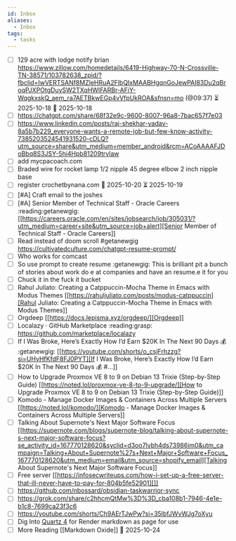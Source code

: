 ```yaml
---
id: Inbox
aliases:
  - Inbox
tags:
  - tasks
---
```

- [ ] 129 acre with lodge notify brian <https://www.zillow.com/homedetails/6419-Highway-70-N-Crossville-TN-38571/103782638_zpid/?fbclid=IwVERTSANf8MZleHRuA2FlbQIxMAABHgqnGoJewPAI83Du2qBroqPJXPOtgDuySW2TXqHWIFARBr-AFiY-WqgkxskQ_aem_ra7AETBkwEGp4vVfpUkROA&sfnsn=mo> (@09:37) ⏳ 2025-10-18 📅 2025-10-18
- [ ] <https://chatgpt.com/share/68f32e9c-9600-8007-96a8-7bac657f7e03>
- [ ] <https://www.linkedin.com/posts/raj-shekhar-yadav-8a5b7b229_everyone-wants-a-remote-job-but-few-know-activity-7385203524541931520-cDLQ?utm_source=share&utm_medium=member_android&rcm=ACoAAAAFJDoBbq8S3JSY-5hi4Hpb81209trvlaw>
- [ ] add mycpacoach.com
- [ ] Braded wire for rocket lamp 1/2 nipple 45 degree elbow 2 inch nipple  base
- [ ] register crochetbynana.com  📅 2025-10-20 ⏳ 2025-10-19
- [ ] [#A] Craft email to the joshes
- [ ] [#A] Senior Member of Technical Staff - Oracle Careers :reading:getanewgig: [[https://careers.oracle.com/en/sites/jobsearch/job/305031/?utm_medium=career+site&utm_source=job+alert][Senior Member of Technical Staff - Oracle Careers]]
- [ ] Read instead of doom scroll #getanewgig <https://cultivatedculture.com/chatgpt-resume-prompt/>
- [ ] Who works for comcast
- [ ] So use prompt to create resume :getanewgig: This is brilliant   pit a bunch of stories about work do e at companies and have an resume.e it for you
- [ ] Chuck it in the fuck it bucket
- [ ] Rahul Juliato: Creating a Catppuccin-Mocha Theme in Emacs with Modus Themes [[https://rahuljuliato.com/posts/modus-catppuccin][Rahul Juliato: Creating a Catppuccin-Mocha Theme in Emacs with Modus Themes]]
- [ ] Orgdeep [[https://docs.lepisma.xyz/orgdeep/][Orgdeep]]
- [ ] Localazy · GitHub Marketplace :reading:grasp: <https://github.com/marketplace/localazy>
- [ ] If I Was Broke, Here’s Exactly How I’d Earn $20K In The Next 90 Days 💰 :getanewgig: [[https://youtube.com/shorts/o_csjFrhzzg?si=UHyHfKfdF8FJ0PYT][If I Was Broke, Here’s Exactly How I’d Earn $20K In The Next 90 Days 💰 #...]]
- [ ] How to Upgrade Proxmox VE 8 to 9 on Debian 13 Trixie (Step-by-Step Guide) [[https://noted.lol/proxmox-ve-8-to-9-upgrade/][How to Upgrade Proxmox VE 8 to 9 on Debian 13 Trixie (Step-by-Step Guide)]]
- [ ] Komodo - Manage Docker Images & Containers Across Multiple Servers [[https://noted.lol/komodo/][Komodo - Manage Docker Images & Containers Across Multiple Servers]]
- [ ] Talking About Supernote's Next Major Software Focus [[https://supernote.com/blogs/supernote-blog/talking-about-supernote-s-next-major-software-focus?se_activity_id=167770128620&syclid=d3oo7lvbh4ds73986im0&utm_campaign=Talking+About+Supernote%27s+Next+Major+Software+Focus_167770128620&utm_medium=email&utm_source=shopify_email][Talking About Supernote's Next Major Software Focus]]
- [ ] Free server [[https://infosecwriteups.com/how-i-set-up-a-free-server-that-ill-never-have-to-pay-for-804b5fe52901][]]
- [ ] <https://github.com/nbossard/obsidian-taskwarrior-sync>
- [ ] <https://grok.com/share/c2hhcmQtMw%3D%3D_cba108b1-7946-4e1e-b1c8-7699ca23f3c6>
- [ ] <https://youtube.com/shorts/Ch9AErTJwPw?si=35lbfJWvWJg7oXyu>
- [ ] Dig Into [Quartz 4](https://quartz.jzhao.xyz/) for Render markdown as page for use
- [ ] More Reading [[Markdown Oxide]]  📅 2025-10-24
